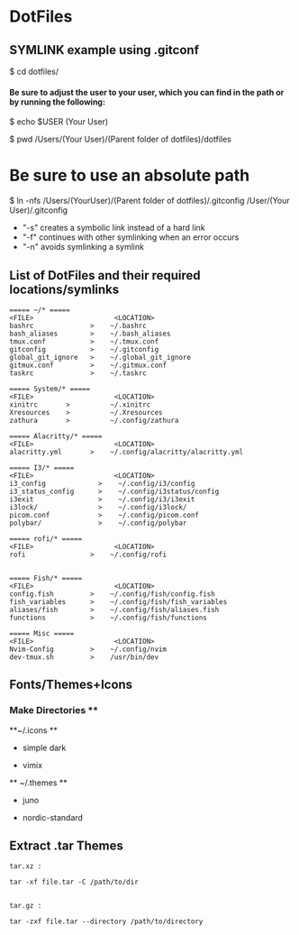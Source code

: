 # DotFiles

## SYMLINK example using .gitconf

$ cd dotfiles/

#### Be sure to adjust the user to your user, which you can find in the path or by running the following:

$ echo $USER
(Your User)

$ pwd
/Users/(Your User)/(Parent folder of dotfiles)/dotfiles

# Be sure to use an absolute path

$ ln -nfs /Users/(YourUser)/(Parent folder of dotfiles)/.gitconfig /User/(Your User)/.gitconfig

- "-s" creates a symbolic link instead of a hard link
- "-f" continues with other symlinking when an error occurs
- "-n" avoids symlinking a symlink

## List of DotFiles and their required locations/symlinks

```
===== ~/* =====
<FILE>                    <LOCATION>
bashrc              >    ~/.bashrc
bash_aliases        >    ~/.bash_aliases
tmux.conf           >    ~/.tmux.conf
gitconfig           >    ~/.gitconfig
global_git_ignore   >    ~/.global_git_ignore
gitmux.conf         >    ~/.gitmux.conf
taskrc              >    ~/.taskrc
```

```
===== System/* =====
<FILE>                    <LOCATION>
xinitrc       >          ~/.xinitrc
Xresources    >          ~/.Xresources
zathura       >          ~/.config/zathura

```

```
===== Alacritty/* =====
<FILE>                    <LOCATION>
alacritty.yml       >    ~/.config/alacritty/alacritty.yml
```

```
===== I3/* =====
<FILE>                    <LOCATION>
i3_config             >    ~/.config/i3/config
i3_status_config      >    ~/.config/i3status/config
i3exit                >    ~/.config/i3/i3exit
i3lock/               >    ~/.config/i3lock/
picom.conf            >    ~/.config/picom.conf
polybar/              >    ~/.config/polybar
```

```
===== rofi/* =====
<FILE>                    <LOCATION>
rofi                >    ~/.config/rofi


```

```
===== Fish/* =====
<FILE>                    <LOCATION>
config.fish         >    ~/.config/fish/config.fish
fish_variables      >    ~/.config/fish/fish_variables
aliases/fish        >    ~/.config/fish/aliases.fish
functions 	        >    ~/.config/fish/functions
```

```
===== Misc =====
<FILE>                    <LOCATION>
Nvim-Config	        >    ~/.config/nvim
dev-tmux.sh         >    /usr/bin/dev
```

## Fonts/Themes+Icons

### Make Directories \*\*

**~/.icons **

- simple dark

- vimix

** ~/.themes **

- juno

- nordic-standard

## Extract .tar Themes

```
tar.xz :

tar -xf file.tar -C /path/to/dir


tar.gz :

tar -zxf file.tar --directory /path/to/directory

```
